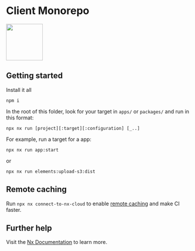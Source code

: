 # Client Monorepo

<a alt="photon logo" href="https://nx.dev" target="_blank" rel="noreferrer"><img src="https://uploads-ssl.webflow.com/636c1da7b9e42c43e229900c/636c1da7b9e42caa79299017_header-logo.svg" width="100"></a>

## Getting started

Install it all

```
npm i
```

In the root of this folder, look for your target in `apps/` or `packages/` and run in this format:

```
npx nx run [project][:target][:configuration] [_..]
```

For example, run a target for a app:

```
npx nx run app:start
```

or

```
npx nx run elements:upload-s3:dist
```

## Remote caching

Run `npx nx connect-to-nx-cloud` to enable [remote caching](https://nx.app) and make CI faster.

## Further help

Visit the [Nx Documentation](https://nx.dev) to learn more.
